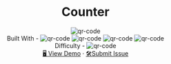 <h1 align="center">Counter</h1>

<div align="center">
  <img src="https://gpx.ge/js/js/src/23_counter.gif" alt="qr-code" />
</div>

  <div align="center">
    Built With - <img src="https://img.shields.io/badge/-HTML-6abecd" alt="qr-code" />
  <img src="https://img.shields.io/badge/-CSS-3e54a3" alt="qr-code" />
  <img src="https://img.shields.io/badge/-JS-cf6390" alt="qr-code" />
  <img src="https://img.shields.io/badge/-React-f4cf0c" alt="qr-code" />
  <br/>
    Difficulty - <img src="https://img.shields.io/badge/%201%20-newbie-white?labelColor=6abecd" alt="qr-code" />
  <br/>
    <a href="https://tsotneforester.github.io/Javascript/23_counter/" target="_blank">🖥️ View Demo</a>
    ·
    <a href="https://github.com/tsotneforester/Javascript/issues">🛠Submit Issue</a>

  </div>




<!-- ![html](https://img.shields.io/badge/-HTML-6abecd "image")
![css](https://img.shields.io/badge/-CSS-3e54a3 "image")
![js](https://img.shields.io/badge/-JS-cf6390 "image")
![react](https://img.shields.io/badge/-React-f4cf0c "image")
![api](https://img.shields.io/badge/-API-aad742 "image")
- Difficulty Level  
![newbie](https://img.shields.io/badge/%201%20-newbie-white?labelColor=6abecd "image")
![junior](https://img.shields.io/badge/%202%20-junior-white?labelColor=aad742 "image")
![intermediate](https://img.shields.io/badge/%203%20-intermediate-white?labelColor=f1b604 "image")
![advanced](https://img.shields.io/badge/%204%20-advanced-white?labelColor=bf4605 "image")
![guru](https://img.shields.io/badge/%205%20-guru-white?labelColor=ed2c49 "image") -->
